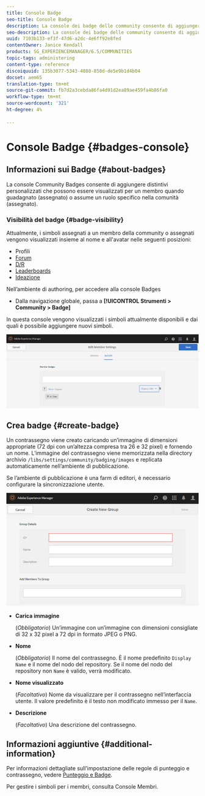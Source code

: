 ```yaml
---
title: Console Badge
seo-title: Console Badge
description: La console dei badge delle community consente di aggiungere dei simboli personalizzati che possono essere visualizzati per i membri al momento della loro acquisizione (assegnazione) o di un ruolo specifico nella comunità (assegnazione)
seo-description: La console dei badge delle community consente di aggiungere dei simboli personalizzati che possono essere visualizzati per i membri al momento della loro acquisizione (assegnazione) o di un ruolo specifico nella comunità (assegnazione)
uuid: 7103b133-ef3f-47d6-a2dc-4e6ff92e8fed
contentOwner: Janice Kendall
products: SG_EXPERIENCEMANAGER/6.5/COMMUNITIES
topic-tags: administering
content-type: reference
discoiquuid: 135b3077-5343-4888-858d-de5e9b1d4b04
docset: aem65
translation-type: tm+mt
source-git-commit: fb7d2a3cebda86fa4d91d2ea89ae459fa4b86fa0
workflow-type: tm+mt
source-wordcount: '321'
ht-degree: 4%

---
```



# Console Badge {#badges-console}

## Informazioni sui Badge {#about-badges}

La console Community Badges consente di aggiungere distintivi personalizzati che possono essere visualizzati per un membro quando guadagnato (assegnato) o assume un ruolo specifico nella comunità (assegnato).

### Visibilità del badge {#badge-visibility}

Attualmente, i simboli assegnati a un membro della community o assegnati vengono visualizzati insieme al nome e all&#39;avatar nelle seguenti posizioni:

* Profili
* [Forum](/help/communities/forum.md)
* [D/R](/help/communities/working-with-qna.md)
* [Leaderboards](/help/communities/enabling-leaderboard.md)
* [Ideazione](/help/communities/ideation-feature.md)

Nell’ambiente di authoring, per accedere alla console Badges

* Dalla navigazione globale, passa a **[!UICONTROL Strumenti > Community > Badge]**

In questa console vengono visualizzati i simboli attualmente disponibili e dai quali è possibile aggiungere nuovi simboli.

![chlimage_1-123](assets/chlimage_1-123.png)

## Crea badge {#create-badge}

Un contrassegno viene creato caricando un’immagine di dimensioni appropriate (72 dpi con un’altezza compresa tra 26 e 32 pixel) e fornendo un nome. L’immagine del contrassegno viene memorizzata nella directory archivio `/libs/settings/community/badging/images` e replicata automaticamente nell’ambiente di pubblicazione.

Se l’ambiente di pubblicazione è una farm di editori, è necessario configurare la sincronizzazione [](/help/communities/sync.md)utente.

![chlimage_1-124](assets/chlimage_1-124.png)

* **Carica immagine**

   (*Obbligatorio*) Un’immagine con un’immagine con dimensioni consigliate di 32 x 32 pixel a 72 dpi in formato JPEG o PNG.

* **Nome**

   (*Obbligatorio*) Il nome del contrassegno. È il nome predefinito `Display Name` e il nome del nodo del repository. Se il nome del nodo del repository non `Name` è valido, verrà modificato.

* **Nome visualizzato**

   (*Facoltativo*) Nome da visualizzare per il contrassegno nell’interfaccia utente. Il valore predefinito è il testo non modificato immesso per il `Name`.

* **Descrizione**

   (*Facoltativo*) Una descrizione del contrassegno.

## Informazioni aggiuntive {#additional-information}

Per informazioni dettagliate sull’impostazione delle regole di punteggio e contrassegno, vedere [Punteggio e Badge](/help/communities/implementing-scoring.md).

Per gestire i simboli per i membri, consulta Console [](/help/communities/members.md)Membri.
